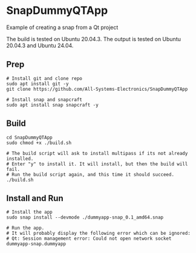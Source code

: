 # SnapDummyQTApp
Example of creating a snap from a Qt project

The build is tested on Ubuntu 20.04.3.
The output is tested on Ubuntu 20.04.3 and Ubuntu 24.04.
## Prep
```
# Install git and clone repo
sudo apt install git -y
git clone https://github.com/All-Systems-Electronics/SnapDummyQTApp

# Install snap and snapcraft
sudo apt install snap snapcraft -y
```
## Build
```
cd SnapDummyQTApp
sudo chmod +x ./build.sh

# The build script will ask to install multipass if its not already installed.
# Enter "y" to install it. It will install, but then the build will fail.
# Run the build script again, and this time it should succeed.
./build.sh
```
## Install and Run
```
# Install the app
sudo snap install --devmode ./dummyapp-snap_0.1_amd64.snap

# Run the app.
# It will probably display the following error which can be ignored:
# Qt: Session management error: Could not open network socket
dummyapp-snap.dummyapp
```
